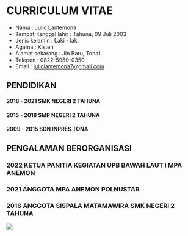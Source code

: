 # CURRICULUM VITAE

- Nama                    : Julio Lantemona
- Tempat, tanggal lahir   : Tahuna, 09 Juli 2003
- Jenis kelamin           : Laki - laki
- Agama                   : Kisten
- Alamat sekarang         : Jln.Baru, Tona1
- Telepon                 : 0822-5950-0350
- Email                   : juliolantemona7@gmail.com

## PENDIDIKAN

#### 2018 - 2021 SMK NEGERI 2 TAHUNA

#### 2015 - 2018 SMP NEGERI 2 TAHUNA

#### 2009 - 2015 SDN INPRES TONA

## PENGALAMAN BERORGANISASI

### 2022 KETUA PANITIA KEGIATAN UPB BAWAH LAUT I MPA ANEMON

### 2021 ANGGOTA MPA ANEMON POLNUSTAR

### 2016 ANGGOTA SISPALA MATAMAWIRA SMK NEGERI 2 TAHUNA


![](assets/20230419_222424_IMG_9167.JPG)
